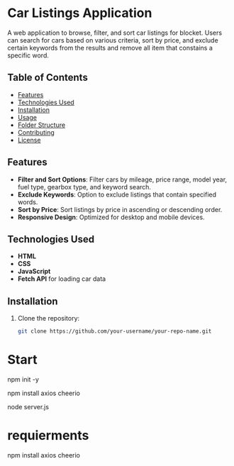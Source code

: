 # Car Listings Application

A web application to browse, filter, and sort car listings for blocket. Users can search for cars based on various criteria, sort by price, and exclude certain keywords from the results and remove all item that constains a specific word.

## Table of Contents
- [Features](#features)
- [Technologies Used](#technologies-used)
- [Installation](#installation)
- [Usage](#usage)
- [Folder Structure](#folder-structure)
- [Contributing](#contributing)
- [License](#license)

## Features
- **Filter and Sort Options**: Filter cars by mileage, price range, model year, fuel type, gearbox type, and keyword search.
- **Exclude Keywords**: Option to exclude listings that contain specified words.
- **Sort by Price**: Sort listings by price in ascending or descending order.
- **Responsive Design**: Optimized for desktop and mobile devices.

## Technologies Used
- **HTML**
- **CSS**
- **JavaScript**
- **Fetch API** for loading car data

## Installation
1. Clone the repository:
   ```bash
   git clone https://github.com/your-username/your-repo-name.git

# Start
npm init -y

npm install axios cheerio

node server.js

# requierments 
npm install axios cheerio
